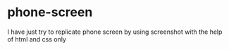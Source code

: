 # phone-screen
I have just try to replicate phone screen by using screenshot with the help of html and css only 
